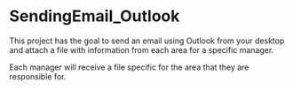 # SendingEmail_Outlook
This project has the goal to send an email using Outlook from your desktop and attach a file with information from each area for a specific manager.

Each manager will receive a file specific for the area that they are responsible for.

